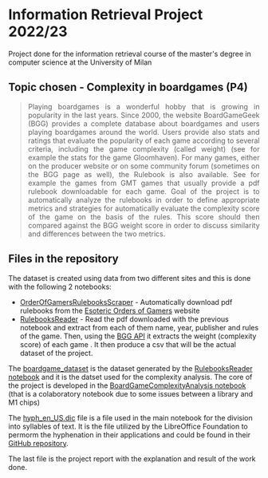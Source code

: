 # Information Retrieval Project 2022/23

Project done for the information retrieval course of the master's degree in computer science at the University of Milan

## Topic chosen - Complexity in boardgames (P4)

> <p align="justify"> Playing boardgames is a wonderful hobby that is growing in popularity in the last years. Since 2000, the website BoardGameGeek (BGG) provides a complete database about boardgames and users playing boardgames around the world. Users provide also stats and ratings that evaluate the popularity of each game according to several criteria, including the game complexity (called weight) (see for example the stats for the game Gloomhaven).  
> For many games, either on the producer website or on some community forum (sometimes on the BGG page as well), the Rulebook is also available. See for example the games from GMT games that usually provide a pdf rulebook downloadable for each game.
> Goal of the project is to automatically analyze the rulebooks in order to define appropriate metrics and strategies for automatically evaluate the complexity score of the game on the basis of the rules.  
> This score should then compared against the BGG weight score in order to discuss similarity and differences between the two metrics. </p>

## Files in the repository

The dataset is created using data from two different sites and this is done with the following 2 notebooks:

- [OrderOfGamersRulebooksScraper](OrderOfGamersRulebooksScraper.ipynb) - Automatically download pdf rulebooks from the [Esoteric Orders of Gamers](https://www.orderofgamers.com/games/) website
- [RulebooksReader](RulebooksReader.ipynb) - Read the pdf downloaded with the previous notebook and extract from each of them name, year, publisher and rules of the game. Then, using the [BGG API](https://boardgamegeek.com/wiki/page/BGG_XML_API#) it extracts the weight (complexity score) of each game . It then produce a csv that will be the actual dataset of the project.

The [boardgame_dataset](boardgame_dataset.csv) is the dataset generated by the [RulebooksReader notebook](RulebooksReader.ipynb) and it is the datset used for the complexity analysis. The core of the project is developed in the [BoardGameComplexityAnalysis notebook](BoardGameComplexityAnalysis.ipynb) (that is a colaboratory notebook due to some issues between a library and M1 chips)

The [hyph_en_US.dic](hyph_en_US.dic) file is a file used in the main notebook for the division into syllables of text. It is the file utilized by the LibreOffice Foundation to permorm the hyphenation in their applications and could be found in their [GitHub repository](https://github.com/LibreOffice/dictionaries).

The last file is the project report with the explanation and result of the work done.
